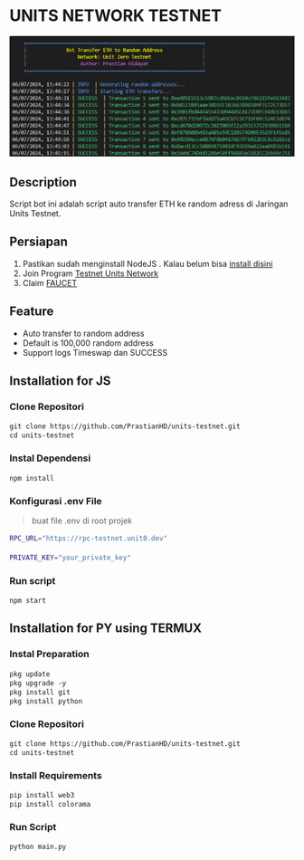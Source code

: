 # UNITS NETWORK TESTNET

![logo](./utils/unit-zero.png)
## Description
Script bot ini adalah script auto transfer ETH ke random adress di Jaringan Units Testnet. 

## Persiapan
1. Pastikan sudah menginstall NodeJS . Kalau belum bisa [install disini](https://nodejs.org/en/download/package-manager/current)
2. Join Program [Testnet Units Network](https://app.units.network/?referral=0x000000DE3b4CD31742711440C1283b162035E00E)
3. Claim [FAUCET](https://faucet-testnet.unit0.dev/)

## Feature
- Auto transfer to random address
- Default is 100,000 random address
- Support logs Timeswap dan SUCCESS

## Installation for JS
### Clone Repositori
```
git clone https://github.com/PrastianHD/units-testnet.git
cd units-testnet
```

### Instal Dependensi
```
npm install
```

### Konfigurasi .env File

>buat file .env di root projek
```bash
RPC_URL="https://rpc-testnet.unit0.dev"

PRIVATE_KEY="your_private_key"
```

### Run script
```
npm start
```
## Installation for PY using TERMUX
### Instal Preparation
```
pkg update
pkg upgrade -y
pkg install git
pkg install python
```
### Clone Repositori
```
git clone https://github.com/PrastianHD/units-testnet.git
cd units-testnet
```

### Install Requirements
```
pip install web3
pip install colorama
```

### Run Script
```
python main.py
```

